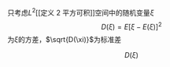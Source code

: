 只考虑$L^2$[[定义 2 平方可积]]空间中的随机变量$\xi$
$$
D(\xi) = E[\xi - E(\xi)]^2
$$
为$\xi$的方差，$\sqrt{D(\xi)}$为标准差

$$
D(\xi)
$$